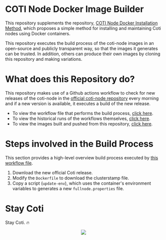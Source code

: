 # COTI Node Docker Image Builder

This repository supplements the repository, <a href="https://github.com/tj-wells/coti-node" target="_blank">COTI Node Docker Installation Method</a>, which proposes a simple method for installing and maintaining Coti nodes using Docker containers.

This repository executes the build process of the coti-node images in an open-source and publicly transparent way, so that the images it generates can be trusted. In addition, others can produce their own images by cloning this repository and making variations.

# What does this Repository do?

This repository makes use of a Github actions workflow to check for new releases of the coti-node in the <a href="https://github.com/coti-io/coti-node">official coti-node repository</a> every morning and if a new version is available, it executes a build of the new release.

- To view the workflow file that performs the build process, <a href="https://github.com/tj-wells/coti-node-images/blob/master/.github/workflows/update-image.yml"  target="_blank">click here</a>.
- To view the historical runs of the workflows themselves, <a href="https://github.com/tj-wells/coti-node-images/actions"  target="_blank">click here</a>.
- To view the images built and pushed from this repository, <a href="https://hub.docker.com/r/atomnode/coti-node"  target="_blank">click here</a>.

# Steps involved in the Build Process

This section provides a high-level overview build process executed by <a href="https://github.com/tj-wells/coti-node-images/blob/master/.github/workflows/update-image.yml"  target="_blank">this workflow file</a>.

1. Download the new official Coti release.
2. Modify the `Dockerfile` to download the clusterstamp file.
3. Copy a script (`update-env`), which uses the container's environment variables to generates a new `fullnode.properties` file.

# Stay Coti

Stay Coti. ️‍🔥

<p align="center"><a href="https://twitter.com/tomjwells" target="_blank"><img src="https://cdn.discordapp.com/avatars/343604221331111946/65130831872c9daabdb0d803ce27e594.webp?size=240"></a></p>
